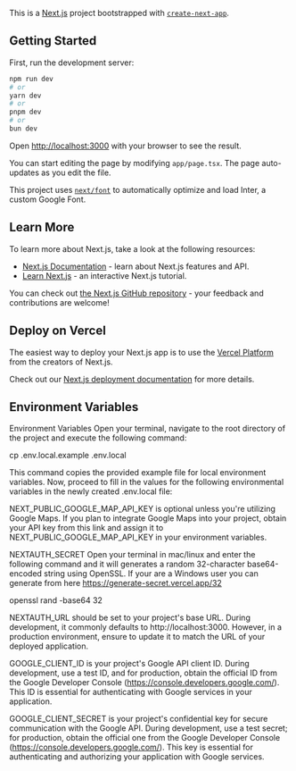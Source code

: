 This is a [Next.js](https://nextjs.org/) project bootstrapped with [`create-next-app`](https://github.com/vercel/next.js/tree/canary/packages/create-next-app).

## Getting Started

First, run the development server:

```bash
npm run dev
# or
yarn dev
# or
pnpm dev
# or
bun dev
```

Open [http://localhost:3000](http://localhost:3000) with your browser to see the result.

You can start editing the page by modifying `app/page.tsx`. The page auto-updates as you edit the file.

This project uses [`next/font`](https://nextjs.org/docs/basic-features/font-optimization) to automatically optimize and load Inter, a custom Google Font.

## Learn More

To learn more about Next.js, take a look at the following resources:

- [Next.js Documentation](https://nextjs.org/docs) - learn about Next.js features and API.
- [Learn Next.js](https://nextjs.org/learn) - an interactive Next.js tutorial.

You can check out [the Next.js GitHub repository](https://github.com/vercel/next.js/) - your feedback and contributions are welcome!

## Deploy on Vercel

The easiest way to deploy your Next.js app is to use the [Vercel Platform](https://vercel.com/new?utm_medium=default-template&filter=next.js&utm_source=create-next-app&utm_campaign=create-next-app-readme) from the creators of Next.js.

Check out our [Next.js deployment documentation](https://nextjs.org/docs/deployment) for more details.

## Environment Variables

Environment Variables
Open your terminal, navigate to the root directory of the project and execute the following command:

cp .env.local.example .env.local

This command copies the provided example file for local environment variables. Now, proceed to fill in the values for the following environmental variables in the newly created .env.local file:

NEXT_PUBLIC_GOOGLE_MAP_API_KEY is optional unless you're utilizing Google Maps. If you plan to integrate Google Maps into your project, obtain your API key from this link and assign it to NEXT_PUBLIC_GOOGLE_MAP_API_KEY in your environment variables.

NEXTAUTH_SECRET Open your terminal in mac/linux and enter the following command and it will generates a random 32-character base64-encoded string using OpenSSL. If your are a Windows user you can generate from here https://generate-secret.vercel.app/32

openssl rand -base64 32

NEXTAUTH_URL should be set to your project's base URL. During development, it commonly defaults to http://localhost:3000. However, in a production environment, ensure to update it to match the URL of your deployed application.

GOOGLE_CLIENT_ID is your project's Google API client ID. During development, use a test ID, and for production, obtain the official ID from the Google Developer Console (https://console.developers.google.com/). This ID is essential for authenticating with Google services in your application.

GOOGLE_CLIENT_SECRET is your project's confidential key for secure communication with the Google API. During development, use a test secret; for production, obtain the official one from the Google Developer Console (https://console.developers.google.com/). This key is essential for authenticating and authorizing your application with Google services.